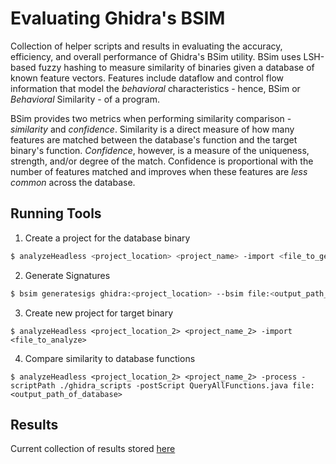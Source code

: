 # Evaluating Ghidra's BSIM
Collection of helper scripts and results in evaluating the accuracy, efficiency, and overall performance of Ghidra's BSim utility. BSim uses LSH-based fuzzy hashing to measure similarity of binaries given a database of known feature vectors. Features include dataflow and control flow information that model the *behavioral* characteristics - hence, BSim or *Behavioral* Similarity - of a program.

BSim provides two metrics when performing similarity comparison - *similarity* and *confidence*. Similarity is a direct measure of how many features are matched between the database's function and the target binary's function. *Confidence*, however, is a measure of the uniqueness, strength, and/or degree of the match. Confidence is proportional with the number of features matched and improves when these features are *less common* across the database. 

## Running Tools

1. Create a project for the database binary
```sh
$ analyzeHeadless <project_location> <project_name> -import <file_to_get_features> 
```

2. Generate Signatures
```sh
$ bsim generatesigs ghidra:<project_location> --bsim file:<output_path_of_database>
```

3. Create new project for target binary
```
$ analyzeHeadless <project_location_2> <project_name_2> -import <file_to_analyze>
```

4. Compare similarity to database functions 
```
$ analyzeHeadless <project_location_2> <project_name_2> -process -scriptPath ./ghidra_scripts -postScript QueryAllFunctions.java file:<output_path_of_database> 
```
## Results

Current collection of results stored [here](./results)
